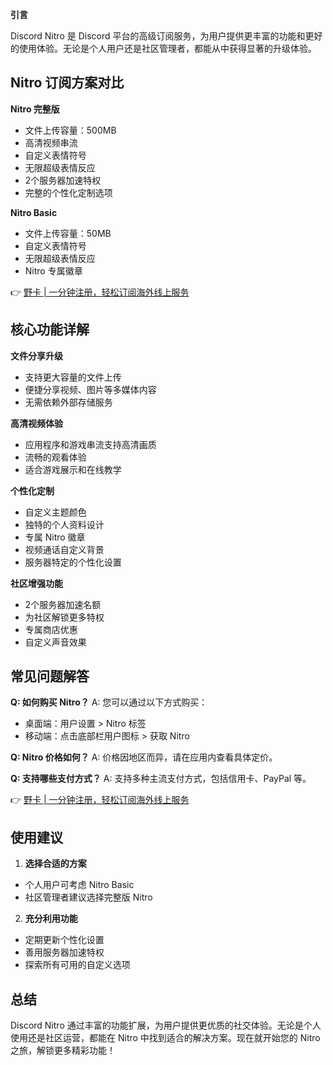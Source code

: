 **引言**

Discord Nitro 是 Discord 平台的高级订阅服务，为用户提供更丰富的功能和更好的使用体验。无论是个人用户还是社区管理者，都能从中获得显著的升级体验。

## Nitro 订阅方案对比

**Nitro 完整版**
- 文件上传容量：500MB
- 高清视频串流
- 自定义表情符号
- 无限超级表情反应
- 2个服务器加速特权
- 完整的个性化定制选项

**Nitro Basic**
- 文件上传容量：50MB
- 自定义表情符号
- 无限超级表情反应
- Nitro 专属徽章

👉 [野卡 | 一分钟注册，轻松订阅海外线上服务](https://bit.ly/bewildcard)

## 核心功能详解

**文件分享升级**
- 支持更大容量的文件上传
- 便捷分享视频、图片等多媒体内容
- 无需依赖外部存储服务

**高清视频体验**
- 应用程序和游戏串流支持高清画质
- 流畅的观看体验
- 适合游戏展示和在线教学

**个性化定制**
- 自定义主题颜色
- 独特的个人资料设计
- 专属 Nitro 徽章
- 视频通话自定义背景
- 服务器特定的个性化设置

**社区增强功能**
- 2个服务器加速名额
- 为社区解锁更多特权
- 专属商店优惠
- 自定义声音效果

## 常见问题解答

**Q: 如何购买 Nitro？**
A: 您可以通过以下方式购买：
- 桌面端：用户设置 > Nitro 标签
- 移动端：点击底部栏用户图标 > 获取 Nitro

**Q: Nitro 价格如何？**
A: 价格因地区而异，请在应用内查看具体定价。

**Q: 支持哪些支付方式？**
A: 支持多种主流支付方式，包括信用卡、PayPal 等。

👉 [野卡 | 一分钟注册，轻松订阅海外线上服务](https://bit.ly/bewildcard)

## 使用建议

1. **选择合适的方案**
- 个人用户可考虑 Nitro Basic
- 社区管理者建议选择完整版 Nitro

2. **充分利用功能**
- 定期更新个性化设置
- 善用服务器加速特权
- 探索所有可用的自定义选项

## 总结

Discord Nitro 通过丰富的功能扩展，为用户提供更优质的社交体验。无论是个人使用还是社区运营，都能在 Nitro 中找到适合的解决方案。现在就开始您的 Nitro 之旅，解锁更多精彩功能！